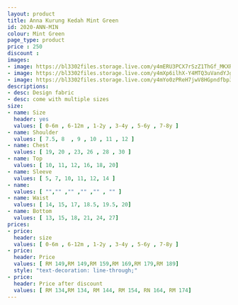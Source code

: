 ```yaml
---
layout: product
title: Anna Kurung Kedah Mint Green
id: 2020-ANN-MIN
colour: Mint Green
page_type: product
price : 250
discount : 
images:
- image: https://bl3302files.storage.live.com/y4mERU3PCX7rSzZ1ThGf_MKXRLlyeIu6GKYNuJAlgRuR-1akLGCsr7GIQ3j_PbvlsOQmDYYMjeh1N3xUPdMMg1tpwqLZlYxw95j4RMdJ_yeYXj7bpqxxKmSiosre0WRaveYMnRlycNgizBU3hsYg4SuofkqpCJ189aSlCltGL8hqKvJNHZ65L3OWVVWW2f4gq56?width=819&height=1024&cropmode=none
- image: https://bl3302files.storage.live.com/y4mXp6ilhX-Y4MTQ3uVandYJggija1Ir7JNdZsrm-ws6ZEg2lw8z-NHd82eU-Cr58Pks7gpewaF9iWopazLL7DEkMjY1Hu6oMTQRH-D-K6Fu_K4dy2n5RGaS1M1FxCGI2HlOWsylxbPBAt8sSFEpITzSHb1DYKkRnvJKS6iZEd8xCg9nFyimUr_u5FXTaFonbO0?width=819&height=1024&cropmode=none
- image: https://bl3302files.storage.live.com/y4mYo0zPReH7jwV8HGpndfbp39wO0p7Ed9cNSn-Sd0_jqxYEvdzPCujW72vrn8ABGYqKrkkspiw_bYOIb4SdnZDN7KEfPnmZxfrQk_mXSLhxQKeVefzV3pAkI1LiwkpOcoc9oLITax-0IdY-Y4MUTSqaHt5QapGrKvOtv-7NHRoOutyLtmTdqwro2ukB8c_zwsL?width=819&height=1024&cropmode=none
descriptions:
- desc: Design fabric
- desc: come with multiple sizes
size:
- name: Size
  header: yes
  values: [ 0-6m , 6-12m , 1-2y , 3-4y , 5-6y , 7-8y ]
- name: Shoulder
  values: [ 7.5, 8  , 9 , 10 , 11 , 12 ]
- name: Chest
  values: [ 19, 20 , 23, 26 , 28 , 30 ]
- name: Top
  values: [ 10, 11, 12, 16, 18, 20]
- name: Sleeve
  values: [ 5, 7, 10, 11, 12, 14 ]
- name: 
  values: [ "","" ,"" ,"" ,"" , "" ]
- name: Waist
  values: [ 14, 15, 17, 18.5, 19.5, 20]
- name: Bottom
  values: [ 13, 15, 18, 21, 24, 27]
prices:
- price:
  header: size
  values: [ 0-6m , 6-12m , 1-2y , 3-4y , 5-6y , 7-8y ]
- price:
  header: Price
  values: [ RM 149,RM 149,RM 159,RM 169,RM 179,RM 189]
  style: "text-decoration: line-through;"
- price:
  header: Price after discount
  values: [ RM 134,RM 134, RM 144, RM 154, RN 164, RM 174]
---
```


